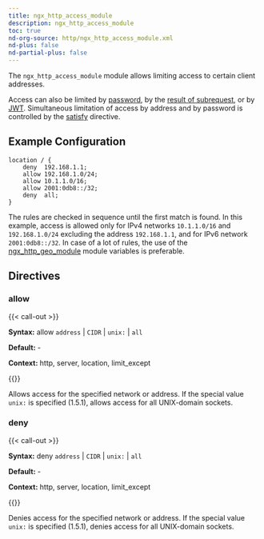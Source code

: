 ```yaml
---
title: ngx_http_access_module
description: ngx_http_access_module
toc: true
nd-org-source: http/ngx_http_access_module.xml
nd-plus: false
nd-partial-plus: false
---
```



<!--
********************************************************************************
🛑 WARNING: AUTOGENERATED FILE - DO NOT EDIT 🛑
This Markdown file was automatically generated from the source XML documentation.
Any manual changes made directly to this file will be overwritten.
To request or suggest changes, please edit the source XML files instead.
https://github.com/nginx/nginx.org/tree/main/xml/en
********************************************************************************
-->


The `ngx_http_access_module` module allows
limiting access to certain client addresses.

Access can also be limited by
[password](/nginx/module-reference/http/ngx_http_auth_basic_module), by the
[result of subrequest](/nginx/module-reference/http/ngx_http_auth_request_module),
or by [JWT](/nginx/module-reference/http/ngx_http_auth_jwt_module).
Simultaneous limitation of access by address and by password is controlled
by the [satisfy](/nginx/module-reference/http/ngx_http_core_module#satisfy) directive.
## Example Configuration


```nginx
location / {
    deny  192.168.1.1;
    allow 192.168.1.0/24;
    allow 10.1.1.0/16;
    allow 2001:0db8::/32;
    deny  all;
}

```


The rules are checked in sequence until the first match is found.
In this example, access is allowed only for IPv4 networks
`10.1.1.0/16` and `192.168.1.0/24`
excluding the address `192.168.1.1`,
and for IPv6 network `2001:0db8::/32`.
In case of a lot of rules, the use of the
[ngx_http_geo_module](/nginx/module-reference/http/ngx_http_geo_module)
module variables is preferable.
## Directives

### allow

{{< call-out >}}

**Syntax:** allow `address` | `CIDR` | `unix:` | `all`

**Default:** -

**Context:** http, server, location, limit_except


{{</call-out>}}


Allows access for the specified network or address.
If the special value `unix:` is specified (1.5.1),
allows access for all UNIX-domain sockets.
### deny

{{< call-out >}}

**Syntax:** deny `address` | `CIDR` | `unix:` | `all`

**Default:** -

**Context:** http, server, location, limit_except


{{</call-out>}}


Denies access for the specified network or address.
If the special value `unix:` is specified (1.5.1),
denies access for all UNIX-domain sockets.
